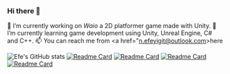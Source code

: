 ### Hi there 👋

🔭 I’m currently working on <i>Waio</i> a 2D platformer game made with Unity.
🌱 I’m currently learning game development using Unity, Unreal Engine, C# and C++.
📫 You can reach me from <a href="n.efeyigit@outlook.com>here
<!--
**nefeygt/nefeygt** is a ✨ _special_ ✨ repository because its `README.md` (this file) appears on your GitHub profile.

Here are some ideas to get you started:

- 🔭 I’m currently working on ...
- 🌱 I’m currently learning ...
- 👯 I’m looking to collaborate on ...
- 🤔 I’m looking for help with ...
- 💬 Ask me about ...
- 📫 How to reach me: ...
- 😄 Pronouns: ...
- ⚡ Fun fact: ...
-->

![Efe's GitHub stats](https://github-readme-stats.vercel.app/api?username=nefeygt&theme=tokyonight&show_icons=true&rank_icon=percentile&include_all_commits=true)
[![Readme Card](https://github-readme-stats.vercel.app/api/pin/?username=bariscihanoglu&repo=BOA-Gamejam&theme=tokyonight&show_owner=true)](https://github.com/bariscihanoglu/BOA-Gamejam)
[![Readme Card](https://github-readme-stats.vercel.app/api/pin/?username=nefeygt&repo=Waio&theme=tokyonight&show_owner=true)](https://github.com/nefeygt/Waio)
[![Readme Card](https://github-readme-stats.vercel.app/api/pin/?username=nefeygt&repo=255-Project&theme=tokyonight&show_owner=true)](https://github.com/nefeygt/255-Project)
[![Readme Card](https://github-readme-stats.vercel.app/api/pin/?username=nefeygt&repo=opengl_glut_projects&theme=tokyonight&show_owner=true)](https://github.com/nefeygt/opengl_glut_projects)
